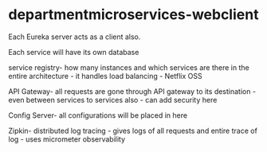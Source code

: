 # departmentmicroservices-webclient
Each Eureka server acts as a client also.

Each service will have its own database

service registry- how many instances and which services are there in the entire architecture
                - it handles load balancing 
                - Netflix OSS

API Gateway- all requests are gone through API gateway to its destination
           - even between services to services also
           - can add security here
           
Config Server- all configurations will be placed in here

Zipkin- distributed log tracing
      - gives logs of all requests and entire trace of log
      - uses micrometer observability
